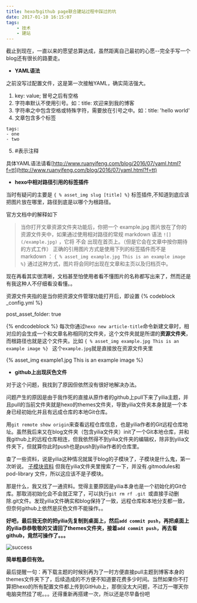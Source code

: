 ```yaml
---
title: hexo与github page联合建站过程中踩过的坑
date: 2017-01-10 16:15:07
tags: 
	- 技术
	- 建站
---
```

截止到现在，一直以来的愿望总算达成，虽然距离自己最初的心愿--完全手写一个blog还有很长的路要走。

- **YAML语法**
	
之前没写过配置文件，这是第一次接触YAML，确实简洁强大。

1. key: value; 冒号之后有空格
2. 字符串默认不使用引号。如：title: 欢迎来到我的博客
3. 字符串之中包含空格或特殊字符，需要放在引号之中。如：title: 'hello world'
4. 文章包含多个标签
```
tags:
- one
- two
```
5. #表示注释

具体YAML语法请看[http://www.ruanyifeng.com/blog/2016/07/yaml.html?f=tt](http://www.ruanyifeng.com/blog/2016/07/yaml.html?f=tt)

<!--more-->

- **hexo中相对路径引用的标签插件**

当时有疑问的主要是 `{ % asset_img slug [title] %}`
标签插件,不知道到底应该把图片放在哪里，路径到底是以哪个为根路径。

官方文档中的解释如下

>当你打开文章资源文件夹功能后，你把一个 example.jpg 
图片放在了你的资源文件夹中，如果通过使用相对路径的常规 markdown 语法 ` ![](/example.jpg) ` ，它将 不会 出现在首页上。（但是它会在文章中按你期待的方式工作）
正确的引用图片方式是使用下列的标签插件而不是 markdown ： `{ % asset_img example.jpg This is an example image %}`
通过这种方式，图片将会同时出现在文章和主页以及归档页中。


现在再看其实很清晰，文档甚至怕使用者看不懂图片的名称都写出来了，然而还是有我这种人不仔细看没看懂。。

资源文件夹指的是当你把资源文件管理功能打开后，即设置
{% codeblock _config.yml %}

post_asset_folder: true

{% endcodeblock %}
每次你通过`hexo new article-title`命令新建文章时，相对应的会生成一个和文章名称相同的文件夹，这个文件夹就是所谓的**资源文件夹**，而根路径也就是这个文件夹。比如 
 `{ % asset_img example.jpg This is an example image %} `
这个`example.jpg`就是直接放在资源文件夹里

{% asset_img example1.jpg This is an example image %}

- **github上出现灰色文件**

对于这个问题，我找到了原因但依然没有很好地解决办法。

问题产生的原因是由于我作死的直接从原作者的github上pull下来了yilia主题，并且pull的当前文件夹就是hexo的themes文件夹，导致yilia文件夹本身就是一个本身已经初始化并且有远成仓库的本地Git仓库。

用`git remote show origin`来查看远程仓库信息，也是yilia作者的Git远程仓库地址。虽然我后来又在blog文件夹（包含yilia文件夹）init了一个Git本地仓库，并和我github上的远程仓库相连，但我依然得不到yilia文件夹的编辑权，除非到yilia文件夹下，但就算你此时push也是push到yilia作者的仓库里。

查了一些资料，说是yilia这种情况就属于blog的子模块了，子模块是什么鬼，第一次听说。
[子模块资料](https://segmentfault.com/a/1190000003076028)
但我在yilia文件夹里搜索了一下，并没有.gitmodules和 pod-library 文件，所以这应该不是子模块。

那是什么，我又找了一通资料。觉得主要原因是yilia本身也是一个初始化的Git仓库。那取消初始化会不会就正常了，可以执行`git rm rf .git `或直接手动删除.git文件。发现yilia文件确实和blog保持了一致，远程仓库和本地分支都一致，但奈何github上依然是灰色文件不能操作。。

**好吧，最后我无奈的把yilia先复制到桌面上，然后`add commit push`，再把桌面上的yilia恭恭敬敬的又请回了themes文件夹，接着`add commit push`，再去看github，竟然可操作了。。。**

![success](http://img.blog.csdn.net/20170110155234483?watermark/2/text/aHR0cDovL2Jsb2cuY3Nkbi5uZXQvc2luYXRfMjcwODgyNTM=/font/5a6L5L2T/fontsize/400/fill/I0JBQkFCMA==/dissolve/70/gravity/SouthEast)

**简单粗暴但有效。**

最后提醒一句：再下载主题的时候别再为了一时方便直接pull主题到博客本身的themes文件夹下了，后续造成的不方便不知道要花费多少时间。当然如果你不打算把hexo的所有配置文件都上传到GitHub上，那倒没太大问题，不过万一哪天你电脑突然挂了呢。。。还得重新再搭建一次，所以还是尽早备份吧
